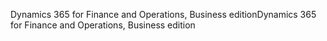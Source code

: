 <span data-ttu-id="13708-101">Dynamics 365 for Finance and Operations, Business edition</span><span class="sxs-lookup"><span data-stu-id="13708-101">Dynamics 365 for Finance and Operations, Business edition</span></span>

